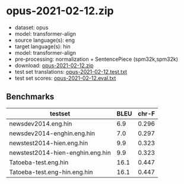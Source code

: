 # opus-2021-02-12.zip

* dataset: opus
* model: transformer-align
* source language(s): eng
* target language(s): hin
* model: transformer-align
* pre-processing: normalization + SentencePiece (spm32k,spm32k)
* download: [opus-2021-02-12.zip](https://object.pouta.csc.fi/Tatoeba-MT-models/eng-hin/opus-2021-02-12.zip)
* test set translations: [opus-2021-02-12.test.txt](https://object.pouta.csc.fi/Tatoeba-MT-models/eng-hin/opus-2021-02-12.test.txt)
* test set scores: [opus-2021-02-12.eval.txt](https://object.pouta.csc.fi/Tatoeba-MT-models/eng-hin/opus-2021-02-12.eval.txt)

## Benchmarks

| testset               | BLEU  | chr-F |
|-----------------------|-------|-------|
| newsdev2014.eng.hin 	| 6.9 	| 0.296 |
| newsdev2014-enghin.eng.hin 	| 7.0 	| 0.297 |
| newstest2014-hien.eng.hin 	| 9.9 	| 0.323 |
| newstest2014-hien-enghin.eng.hin 	| 9.9 	| 0.323 |
| Tatoeba-test.eng.hin 	| 16.1 	| 0.447 |
| Tatoeba-test.eng-hin.eng.hin 	| 16.1 	| 0.447 |

